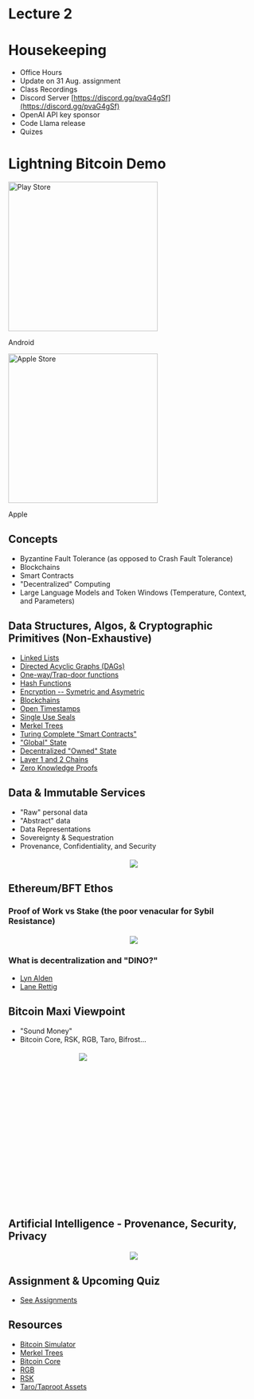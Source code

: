 # Lecture 2

# Housekeeping

- Office Hours
- Update on 31 Aug. assignment
- Class Recordings
- Discord Server [https://discord.gg/pvaG4gSf](https://discord.gg/pvaG4gSf)
- OpenAI API key sponsor
- Code Llama release
- Quizes

# Lightning Bitcoin Demo

<div class="row">
  <img style="width: 300px; height: 300px" src="./WofSat.png" alt="Play Store">
  <p>Android</p>
  <img style="width: 300px; height: 300px" src="./WofSat2.png" alt="Apple Store">
  <p>Apple</p>
</div>

## Concepts

- Byzantine Fault Tolerance (as opposed to Crash Fault Tolerance)
- Blockchains
- Smart Contracts
- "Decentralized" Computing
- Large Language Models and Token Windows (Temperature, Context, and Parameters)

## Data Structures, Algos, & Cryptographic Primitives (Non-Exhaustive)

- [Linked Lists](https://www.geeksforgeeks.org/data-structures/linked-list/)
- [Directed Acyclic Graphs (DAGs)](https://www.geeksforgeeks.org/graph-types-and-applications/?ref=Digraph)
- [One-way/Trap-door functions](https://onlydifferences.com/trapdoor-function-vs-one-way-function/)
- [Hash Functions](https://www.technipages.com/definition/one-way-hash-function/)
- [Encryption -- Symetric and Asymetric](https://preyproject.com/blog/types-of-encryption-symmetric-or-asymmetric-rsa-or-aes#:~:text=Asymmetric%20and%20symmetric%20encryption%20are,a%20private%20key%20for%20decryption.)
- [Blockchains](https://andersbrownworth.com/blockchain/)
- [Open Timestamps](https://petertodd.org/2016/opentimestamps-announcement)
- [Single Use Seals](https://petertodd.org/2017/scalable-single-use-seal-asset-transfer)
- [Merkel Trees](https://www.geeksforgeeks.org/introduction-to-merkle-tree/)
- [Turing Complete "Smart Contracts"](https://firstmonday.org/ojs/index.php/fm/article/download/548/469)
- ["Global" State](https://www.ics.uci.edu/~cs230/lectures20/distrsyslectureset3-win20.pdf)
- [Decentralized "Owned" State](https://github.com/orgs/RGB-WG/discussions/219)
- [Layer 1 and 2 Chains](https://medium.com/the-capital/layer-1-vs-layer-2-what-you-need-to-know-about-different-blockchain-layer-solutions-69f91904ce40)
- [Zero Knowledge Proofs](https://cointelegraph.com/explained/zero-knowledge-proofs-explained)

## Data & Immutable Services

- "Raw" personal data
- "Abstract" data
- Data Representations
- Sovereignty & Sequestration
- Provenance, Confidentiality, and Security

<h5 style="text:italic" align="center"><em>
<div align="center"><img src="./Abstracting_data.png"></img></div>
</em></h5> 

## Ethereum/BFT Ethos

### Proof of Work vs Stake (the poor venacular for Sybil Resistance)

<h5 style="text:italic" align="center"><em>
<div align="center"><img src="./Consensus.png"></img></div>
</em></h5> 

### What is decentralization and "DINO?"

* [Lyn Alden](https://www.lynalden.com/proof-of-stake/)
* [Lane Rettig](https://www.whatbitcoindid.com/podcast/the-reality-of-web3)

## Bitcoin Maxi Viewpoint

- "Sound Money"
- Bitcoin Core, RSK, RGB, Taro, Bifrost...

<h5 style="width: 300px; height: 300px " align="center"><em>
<div align="center"><img src="./btc_rgb_triangle.png"></img></div>
</em></h5> 

## Artificial Intelligence - Provenance, Security, Privacy

<h5 style="text:italic" align="center"><em>
<div align="center"><img src="./Immutable_svc_infra.png"></img></div>
</em></h5> 

## Assignment & Upcoming Quiz

* [See Assignments](./assignments) 

## Resources

* [Bitcoin Simulator](https://andersbrownworth.com/blockchain/hash)
* [Merkel Trees](https://prathamudeshmukh.github.io/merkle-tree-demo/)
* [Bitcoin Core]()
* [RGB](https://www.rgbfaq.com/)
* [RSK](https://rootstock.io/)
* [Taro/Taproot Assets](https://docs.lightning.engineering/the-lightning-network/taproot-assets)

